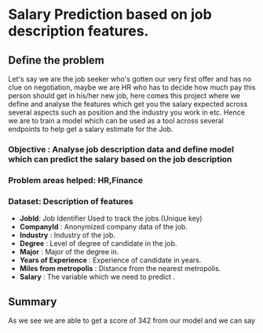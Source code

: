 # Salary Prediction based on job description features.
## Define the problem
Let's say we are the job seeker who's gotten our very first offer and has no clue on negotiation, maybe we are HR who has to decide how much pay this person should get in his/her new job, here comes this project where we define and analyse the features which get you the salary expected across several aspects such as position and the industry you work in etc. Hence we are to train a model which can be used as a tool across several endpoints to help get a salary estimate for the Job. 

### Objective : Analyse job description data and define model which can predict the salary based on the job description

### Problem areas helped: HR,Finance

### Dataset: Description of features
* **JobId**: Job Identifier Used to track the jobs.(Unique key)
* **CompanyId** : Anonymized company data of the job.
* **Industry** : Industry of the job.
* **Degree** : Level of degree of candidate in the job.
* **Major** : Major of the degree in.
* **Years of Experience** : Experience of candidate in years.
* **Miles from metropolis** : Distance from the nearest metropolis.
* **Salary** : The variable which we need to predict .

## Summary

As we see we are able to get a score of 342 from our model and we can say
